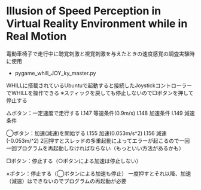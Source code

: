 # Illusion of Speed Perception in Virtual Reality Environment while in Real Motion
電動車椅子で走行中に聴覚刺激と視覚刺激を与えたときの速度感覚の調査実験時に使用

- pygame_whill_JOY_ky_master.py

WHILLに搭載されているUbuntuで起動すると接続したJoystickコントローラーでWHILLを操作できる
※スティックを戻しても停止しないので□ボタンを押して停止する

△ボタン：一定速度で走行する
  l.147 等速条件(0.9m/s)
  l.148 加速条件
  l.149 減速条件

◯ボタン：加速(減速)を開始する
  l.155 加速(0.053m/s^2)
  l.156 減速(-0.053m/^2)
  2回押すとスレッドの多重起動によってエラーが起こるので一回一回プログラムを再起動しなければならない（もっといい方法があるかも）
  
 □ボタン：停止する（○ボタンによる加速は停止しない）
 
 ×ボタン：停止する（◯ボタンによる加速も停止）
  一度押すとそれ以降、加速（減速）はできないのでプログラムの再起動が必要
  
